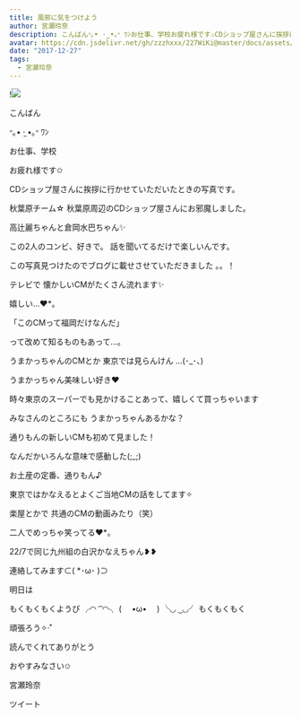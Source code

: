 ```yaml
---
title: 風邪に気をつけよう
author: 宮瀬玲奈
description: こんばんᐡ｡• ·̫ •｡ᐡ ﾜﾝお仕事、学校お疲れ様です✩CDショップ屋さんに挨拶に行かせていただいたときの写真です。秋葉原チーム☆秋葉原周辺のCD...
avatar: https://cdn.jsdelivr.net/gh/zzzhxxx/227WiKi@master/docs/assets/photo/avatar/reina.jpg
date: "2017-12-27"
tags:
  - 宮瀬玲奈
---
```


!![](https://cdn.jsdelivr.net/gh/zzzhxxx/227WiKi-image@master/blog-image/reina-2017-12-27_1.jpg)



こんばん

ᐡ｡• ·̫ •｡ᐡ ﾜﾝ







お仕事、学校

お疲れ様です✩















CDショップ屋さんに挨拶に行かせていただいたときの写真です。


秋葉原チーム☆
秋葉原周辺のCDショップ屋さんにお邪魔しました。



高辻麗ちゃんと倉岡水巴ちゃん✨


この2人のコンビ、好きで。
話を聞いてるだけで楽しいんです。



この写真見つけたのでブログに載せさせていただきました 。。！












テレビで
懐かしいCMがたくさん流れます✨



嬉しい...❤︎*。






「このCMって福岡だけなんだ」

って改めて知るものもあって...。





うまかっちゃんのCMとか
東京では見らんけん ...(･_･、)




うまかっちゃん美味しい好き❤︎


時々東京のスーパーでも見かけることあって、嬉しくて買っちゃいます



みなさんのところにも
うまかっちゃんあるかな？









通りもんの新しいCMも初めて見ました！

なんだかいろんな意味で感動した(;_;)



お土産の定番、通りもん♪










東京ではかなえるとよくご当地CMの話をしてます✧


楽屋とかで
共通のCMの動画みたり（笑）


二人でめっちゃ笑ってる❤︎*。




22/7で同じ九州組の白沢かなえちゃん❥‪❥








連絡してみます⊂( *･ω･ )⊃








明日は


もくもくもくようび
╭◜◝  ͡  ◜◝╮
(　 •ω•　 )
╰◟◞  ͜  ◟◞╯
もくもくもく




頑張ろう✧‧˚






読んでくれてありがとう

おやすみなさい✩





宮瀬玲奈


ツイート



